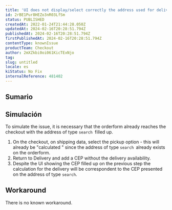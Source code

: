 ```yaml
---
title: 'UI does not display/select correctly the address used for delivery calculation.'
id: 2rBE1Pur8HEZo3nR03LfSm
status: PUBLISHED
createdAt: 2022-01-24T21:44:28.050Z
updatedAt: 2024-02-16T20:28:51.794Z
publishedAt: 2024-02-16T20:28:51.794Z
firstPublishedAt: 2024-02-16T20:28:51.794Z
contentType: knownIssue
productTeam: Checkout
author: 2mXZkbi0oi061KicTExNjo
tag: 
slug: untitled
locale: es
kiStatus: No Fix
internalReference: 481402
---
```


## Sumario



## Simulación


To simulate the issue, it is necessary that the orderform already reaches the checkout with the address of type `search `filled up.

1. On the checkout, on shipping data, select the pickup option - this will already be "calculated " since the address of type `search `already exists on the orderform.
2. Return to Delivery and add a CEP without the delivery availability.
3. Despite the UI showing the CEP filled up on the previous step the calculation for the delivery will be correspondent to the CEP presented on the address of type `search`.



## Workaround


There is no known workaround.

